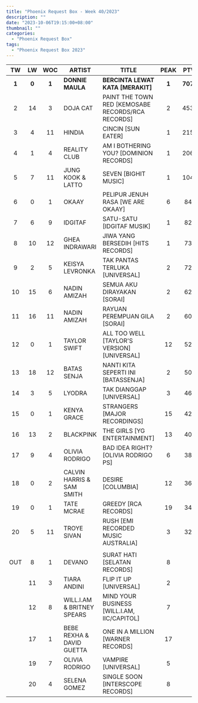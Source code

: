 ```yaml
---
title: "Phoenix Request Box - Week 40/2023"
description: ""
date: "2023-10-06T19:15:00+08:00"
thumbnail: ""
categories:
  - "Phoenix Request Box"
tags:
  - "Phoenix Request Box 2023"
---
```

<!--more-->
|TW|LW|WOC|ARTIST|TITLE|PEAK|PTW|
|:----:|:----:|:----:|----|----|:----:|:----:|
|**1**|**0**|**1**|**DONNIE MAULA**|**BERCINTA LEWAT KATA [MERAKIT]**|**1**|**7072**|
|2|14|3|DOJA CAT|PAINT THE TOWN RED [KEMOSABE RECORDS/RCA RECORDS]|2|4530|
|3|4|11|HINDIA|CINCIN [SUN EATER]|1|2155|
|4|1|4|REALITY CLUB|AM I BOTHERING YOU? [DOMINION RECORDS]|1|2060|
|5|7|11|JUNG KOOK & LATTO|SEVEN [BIGHIT MUSIC]|1|1049|
|6|0|1|OKAAY|PELIPUR JENUH RASA [WE ARE OKAAY]|6|840|
|7|6|9|IDGITAF|SATU-SATU [IDGITAF MUSIK]|1|827|
|8|10|12|GHEA INDRAWARI|JIWA YANG BERSEDIH [HITS RECORDS]|1|730|
|9|2|5|KEISYA LEVRONKA|TAK PANTAS TERLUKA [UNIVERSAL]|2|720|
|10|15|6|NADIN AMIZAH|SEMUA AKU DIRAYAKAN [SORAI]|2|623|
|11|16|11|NADIN AMIZAH|RAYUAN PEREMPUAN GILA [SORAI]|2|605|
|12|0|1|TAYLOR SWIFT|ALL TOO WELL [TAYLOR'S VERSION] [UNIVERSAL]|12|520|
|13|18|12|BATAS SENJA|NANTI KITA SEPERTI INI [BATASSENJA]|2|508|
|14|3|5|LYODRA|TAK DIANGGAP [UNIVERSAL]|3|460|
|15|0|1|KENYA GRACE|STRANGERS [MAJOR RECORDINGS]|15|424|
|16|13|2|BLACKPINK|THE GIRLS [YG ENTERTAINMENT]|13|400|
|17|9|4|OLIVIA RODRIGO|BAD IDEA RIGHT? [OLIVIA RODRIGO PS]|6|384|
|18|0|2|CALVIN HARRIS & SAM SMITH|DESIRE [COLUMBIA]|12|360|
|19|0|1|TATE MCRAE|GREEDY [RCA RECORDS]|19|347|
|20|5|11|TROYE SIVAN|RUSH [EMI RECORDED MUSIC AUSTRALIA]|3|320|
| | | | | | | |
|OUT|8|1|DEVANO|SURAT HATI [SELATAN RECORDS]|8| |
| |11|3|TIARA ANDINI|FLIP IT UP [UNIVERSAL]|2| |
| |12|8|WILL.I.AM & BRITNEY SPEARS|MIND YOUR BUSINESS [WILL.I.AM, IIC/CAPITOL]|7| |
| |17|1|BEBE REXHA & DAVID GUETTA|ONE IN A MILLION [WARNER RECORDS]|17| |
| |19|7|OLIVIA RODRIGO|VAMPIRE [UNIVERSAL]|5| |
| |20|4|SELENA GOMEZ|SINGLE SOON [INTERSCOPE RECORDS]|8| |
